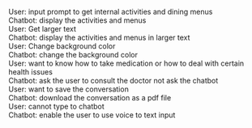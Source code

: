 User: input prompt to get internal activities and dining menus<br>
Chatbot: display the activities and menus<br>
User: Get larger text<br>
Chatbot: display the activities and menus in larger text  
User: Change background color<br>
Chatbot: change the background color<br>
User: want to know how to take medication or how to deal with certain health issues<br>
Chatbot: ask the user to consult the doctor not ask the chatbot<br>
User: want to save the conversation<br> 
Chatbot: download the conversation as a pdf file<br>
User: cannot type to chatbot<br>
Chatbot: enable the user to use voice to text input<br>

